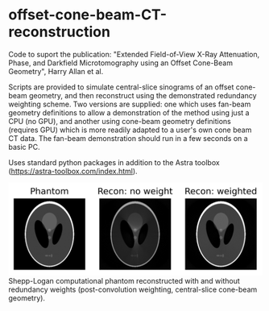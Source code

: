 # offset-cone-beam-CT-reconstruction
Code to suport the publication: "Extended Field-of-View X-Ray Attenuation, Phase, and Darkfield Microtomography using an Offset Cone-Beam Geometry", Harry Allan et al.

Scripts are provided to simulate central-slice sinograms of an offset cone-beam geometry, and then reconstruct using the demonstrated redundancy weighting scheme. Two versions are supplied: one which uses fan-beam geometry definitions to allow a demonstration of the method using just a CPU (no GPU), and another using cone-beam geometry definitions (requires GPU) which is more readily adapted to a user's own cone beam CT data. The fan-beam demonstration should run in a few seconds on a basic PC.

Uses standard python packages in addition to the Astra toolbox (https://astra-toolbox.com/index.html).

![A simple comparison of a computational phantom reconstructed with and without redundancy weights.](weightedReconSim_comparison.png)
Shepp-Logan computational phantom reconstructed with and without redundancy weights (post-convolution weighting, central-slice cone-beam geometry).

